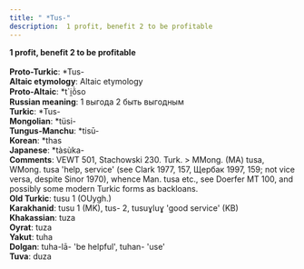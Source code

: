 ```yaml
---
title: " *Tus-"
description:  1 profit, benefit 2 to be profitable
---
```

<p data-pagefind-weight="0.5">
<strong> 1 profit, benefit 2 to be profitable</strong><br><br>
<strong>Proto-Turkic</strong>:  *Tus-<br>
<strong>Altaic etymology</strong>:  Altaic etymology<br>
<strong> Proto-Altaic</strong>:  *t`i̯ŏ̀so<br>
<strong>Russian meaning</strong>:  1 выгода 2 быть выгодным<br>
<strong>Turkic</strong>:  *Tus-<br>
<strong>Mongolian</strong>:  *tüsi-<br>
<strong>Tungus-Manchu</strong>:  *tisū-<br>
<strong>Korean</strong>:  *thas<br>
<strong>Japanese</strong>:  *tàsùka-<br>
<strong>Comments</strong>:  VEWT 501, Stachowski 230. Turk. > MMong. (MA) tusa, WMong. tusa 'help, service' (see Clark 1977, 157, Щербак 1997, 159; not vice versa, despite Sinor 1970), whence Man. tusa etc., see Doerfer MT 100, and possibly some modern Turkic forms as backloans.<br>
<strong>Old Turkic</strong>:  tusu 1 (OUygh.)<br>
<strong>Karakhanid</strong>:  tusu 1 (MK), tus- 2, tusuɣluɣ 'good service' (KB)<br>
<strong>Khakassian</strong>:  tuza<br>
<strong>Oyrat</strong>:  tuza<br>
<strong>Yakut</strong>:  tuha<br>
<strong>Dolgan</strong>:  tuha-lā- 'be helpful', tuhan- 'use'<br>
<strong>Tuva</strong>:  duza<br>

</p>
